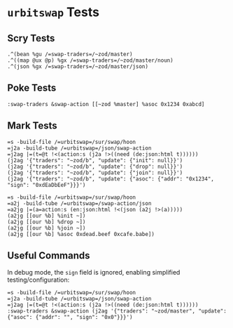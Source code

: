 # `urbitswap` Tests #

## Scry Tests ##

```
.^(bean %gu /=swap-traders=/~zod/master)
.^((map @ux @p) %gx /=swap-traders=/~zod/master/noun)
.^(json %gx /=swap-traders=/~zod/master/json)
```

## Poke Tests ##

```
:swap-traders &swap-action [[~zod %master] %asoc 0x1234 0xabcd]
```

## Mark Tests ##

```
=s -build-file /=urbitswap=/sur/swap/hoon
=j2a -build-tube /=urbitswap=/json/swap-action
=j2ag |=(t=@t !<(action:s (j2a !>((need (de:json:html t))))))
(j2ag '{"traders": "~zod/b", "update": {"init": null}}')
(j2ag '{"traders": "~zod/b", "update": {"drop": null}}')
(j2ag '{"traders": "~zod/b", "update": {"join": null}}')
(j2ag '{"traders": "~zod/b", "update": {"asoc": {"addr": "0x1234", "sign": "0xdEaDbEeF"}}}')
```

```
=s -build-file /=urbitswap=/sur/swap/hoon
=a2j -build-tube /=urbitswap=/swap-action/json
=a2jg |=(a=action:s (en:json:html !<(json (a2j !>(a)))))
(a2jg [[our %b] %init ~])
(a2jg [[our %b] %drop ~])
(a2jg [[our %b] %join ~])
(a2jg [[our %b] %asoc 0xdead.beef 0xcafe.babe])
```

## Useful Commands ##

In debug mode, the `sign` field is ignored, enabling simplified testing/configuration:

```
=s -build-file /=urbitswap=/sur/swap/hoon
=j2a -build-tube /=urbitswap=/json/swap-action
=j2ag |=(t=@t !<(action:s (j2a !>((need (de:json:html t))))))
:swap-traders &swap-action (j2ag '{"traders": "~zod/master", "update": {"asoc": {"addr": "", "sign": "0x0"}}}')
```
